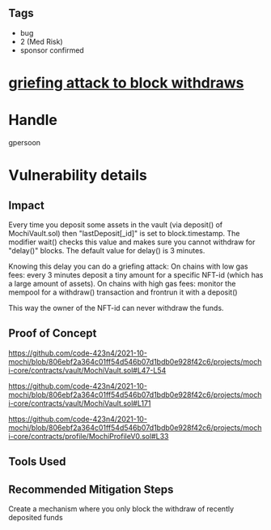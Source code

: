 ## Tags

- bug
- 2 (Med Risk)
- sponsor confirmed

# [griefing attack to block withdraws](https://github.com/code-423n4/2021-10-mochi-findings/issues/21) 

# Handle

gpersoon


# Vulnerability details

## Impact
Every time you deposit some assets in the vault (via deposit() of MochiVault.sol) then "lastDeposit[_id]" is set to block.timestamp.
The modifier wait() checks this value and makes sure you cannot withdraw for "delay()" blocks.
The default value for delay() is 3 minutes.

Knowing this delay you can do a griefing attack:
On chains with low gas fees: every 3 minutes deposit a tiny amount for a specific NFT-id (which has a large amount of assets).
On chains with high gas fees: monitor the mempool for a withdraw() transaction and frontrun it with a deposit()

This way the owner of the NFT-id can never withdraw the funds.

## Proof of Concept
https://github.com/code-423n4/2021-10-mochi/blob/806ebf2a364c01ff54d546b07d1bdb0e928f42c6/projects/mochi-core/contracts/vault/MochiVault.sol#L47-L54

https://github.com/code-423n4/2021-10-mochi/blob/806ebf2a364c01ff54d546b07d1bdb0e928f42c6/projects/mochi-core/contracts/vault/MochiVault.sol#L171

https://github.com/code-423n4/2021-10-mochi/blob/806ebf2a364c01ff54d546b07d1bdb0e928f42c6/projects/mochi-core/contracts/profile/MochiProfileV0.sol#L33

## Tools Used

## Recommended Mitigation Steps
Create a mechanism where you only block the withdraw of recently deposited funds


